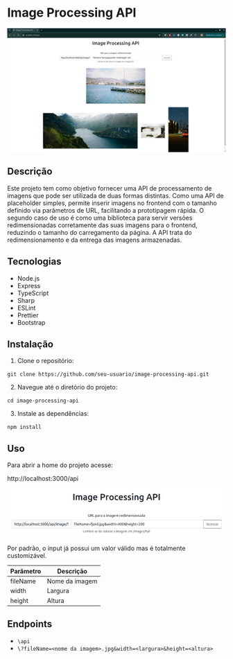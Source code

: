 # Image Processing API

![home screen](./public/home.png)

## Descrição

Este projeto tem como objetivo fornecer uma API de processamento de imagens que pode ser utilizada de duas formas distintas. Como uma API de placeholder simples, permite inserir imagens no frontend com o tamanho definido via parâmetros de URL, facilitando a prototipagem rápida. O segundo caso de uso é como uma biblioteca para servir versões redimensionadas corretamente das suas imagens para o frontend, reduzindo o tamanho do carregamento da página. A API trata do redimensionamento e da entrega das imagens armazenadas.

## Tecnologias

- Node.js
- Express
- TypeScript
- Sharp
- ESLint
- Prettier
- Bootstrap

## Instalação

1. Clone o repositório:

```
git clone https://github.com/seu-usuario/image-processing-api.git
```

2. Navegue até o diretório do projeto:

```
cd image-processing-api
```

3. Instale as dependências:

```
npm install
```

## Uso

Para abrir a home do projeto acesse:

http://localhost:3000/api

![home screen](./public/caixa_input.png)

Por padrão, o input já possui um valor válido mas é totalmente customizável.

| Parâmetro | Descrição      |
| --------- | -------------- |
| fileName  | Nome da imagem |
| width     | Largura        |
| height    | Altura         |

## Endpoints

- `\api`
- `\?fileName=<nome da imagem>.jpg&width=<largura>&height=<altura>`
